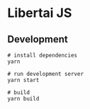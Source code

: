# Libertai JS 

## Development

```shell
# install dependencies
yarn

# run development server
yarn start

# build
yarn build
